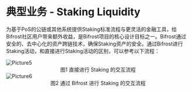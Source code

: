 # 典型业务 - Staking Liquidity

为基于PoS的公链或其他系统提供Staking标准流程与更灵活的金融工具，给Bifrost社区用户带来额外收益，是Bifrost项目的核心设计目标之一。Bifrost通过安全的、去中心化的资产跨链技术，确保Staking资产的安全。通过Bifrost进行Staking活动，和直接进行Staking活动的区别，可以参考以下流程：

<img :src="$withBase('/zh/Picture5.png')" alt="Picture5" />
<div align = center>图1 直接进行 Staking 的交互流程</div> 

<img :src="$withBase('/zh/Picture6.png')" alt="Picture6" />
<div align = center>图2 通过 Bifrost 进行 Staking 的交互流程</div>